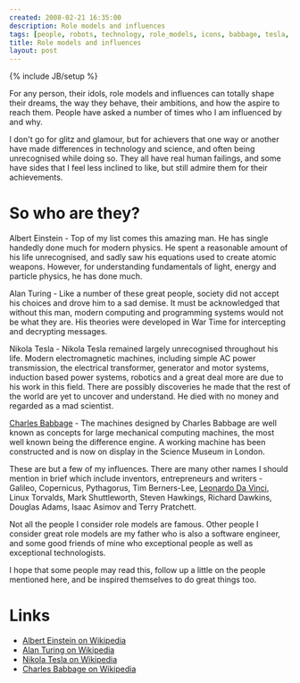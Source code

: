 ```yaml
---
created: 2008-02-21 16:35:00
description: Role models and influences
tags: [people, robots, technology, role_models, icons, babbage, tesla, einstein, turing]
title: Role models and influences
layout: post
---
```

{% include JB/setup %}

For any person, their idols, role models and influences can totally shape their dreams, the way they behave, their ambitions, and how the aspire to reach them. People have asked a number of times who I am influenced by and why.

I don't go for glitz and glamour, but for achievers that one way or another have made differences in technology and science, and often being unrecognised while doing so. They all have real human failings, and some have sides that I feel less inclined to like, but still admire them for their achievements.

# So who are they?

Albert Einstein - Top of my list comes this amazing man. He has single handedly done much for modern physics. He spent a reasonable amount of his life unrecognised, and sadly saw his equations used to create atomic weapons. However, for understanding fundamentals of light, energy and particle physics, he has done much.

Alan Turing - Like a number of these great people, society did not accept his choices and drove him to a sad demise. It must be acknowledged that without this man, modern computing and programming systems would not be what they are. His theories were developed in War Time for intercepting and decrypting messages.

Nikola Tesla - Nikola Tesla remained largely unrecognised throughout his life. Modern electromagnetic machines, including simple AC power transmission, the electrical transformer, generator and motor systems, induction based power systems, robotics and a great deal more are due to his work in this field. There are possibly discoveries he made that the rest of the world are yet to uncover and understand. He died with no money and regarded as a mad scientist.

[Charles Babbage](/Charles+Babbage) - The machines designed by Charles Babbage are well known as concepts for large mechanical computing machines, the most well known being the difference engine. A working machine has been constructed and is now on display in the Science Museum in London.

These are but a few of my influences. There are many other names I should mention in brief which include inventors, entrepreneurs and writers - Galileo, Copernicus, Pythagorus, Tim Berners-Lee, [Leonardo Da Vinci](/Leonardo+Da+Vinci), Linux Torvalds, Mark Shuttleworth, Steven Hawkings, Richard Dawkins, Douglas Adams, Isaac Asimov and Terry Pratchett.

Not all the people I consider role models are famous. Other people I consider great role models are my father who is also a software engineer, and some good friends of mine who exceptional people as well as exceptional technologists.

I hope that some people may read this, follow up a little on the people mentioned here, and be inspired themselves to do great things too.

# Links

* [Albert Einstein on Wikipedia](http://en.wikipedia.org/wiki/Albert_Einstein)
* [Alan Turing on Wikipedia](http://en.wikipedia.org/wiki/Alan_Turing)
* [Nikola Tesla on Wikipedia](http://en.wikipedia.org/wiki/Nikola_Tesla)
* [Charles Babbage on Wikipedia](http://en.wikipedia.org/wiki/Charles_Babbage)

